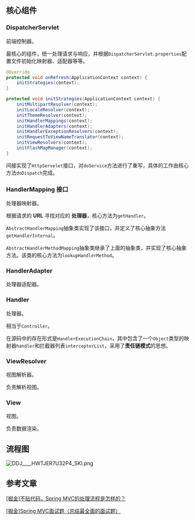 ## 核心组件
### DispatcherServlet
前端控制器。

最核心的组件，统一处理请求与响应，并根据`DispatcherServlet.properties`配置文件初始化映射器、适配器等等。

```java
@Override
protected void onRefresh(ApplicationContext context) {
    initStrategies(context);
}

protected void initStrategies(ApplicationContext context) {
    initMultipartResolver(context);
    initLocaleResolver(context);
    initThemeResolver(context);
    initHandlerMappings(context);
    initHandlerAdapters(context);
    initHandlerExceptionResolvers(context);
    initRequestToViewNameTranslator(context);
    initViewResolvers(context);
    initFlashMapManager(context);
}
```

间接实现了`HttpServelet`接口，对`doService`方法进行了重写，具体的工作由核心方法`doDispatch`完成。

### HandlerMapping 接口
处理器映射器。

根据请求的 **URL** 寻找对应的 **处理器**，核心方法为`getHandler`。

`AbstractHandlerMapping`抽象类实现了该接口，并定义了核心抽象方法`getHandlerInternal`。

`AbstractHandlerMethodMapping`抽象类继承了上面的抽象类，并实现了核心抽象方法。该类的核心方法为`lookupHandlerMethod`。

### HandlerAdapter
处理器适配器。

### Handler
处理器。

相当于`Controller`。

在源码中的存在形式是`HandlerExecutionChain`，其中包含了一个`Object`类型的映射器`handler`和拦截器列表`interceptorList`，采用了**责任链模式**的思想。

### ViewResolver
视图解析器。

负责解析视图。

### View
视图。

负责数据渲染。

## 流程图
![DDJ____HWTJER7U32P4_SKI.png](https://s2.loli.net/2022/08/18/2X7JduUCnirO8Bp.png)


## 参考文章
[[掘金]不贴代码，Spring MVC的处理流程是怎样的？](https://juejin.cn/post/6951343274946723870)

[[掘金]Spring MVC面试题（总结最全面的面试题）](https://juejin.cn/post/6844904127059722253)

